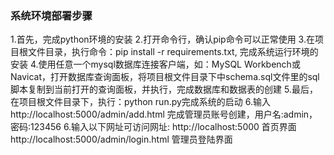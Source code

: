 ### 系统环境部署步骤
1.首先，完成python环境的安装
2.打开命令行，确认pip命令可以正常使用
3.在项目根文件目录，执行命令：pip install -r requirements.txt, 完成系统运行环境的安装
4.使用任意一个mysql数据库连接客户端，如：MySQL Workbench或Navicat，打开数据库查询面板，将项目根文件目录下中schema.sql文件里的sql脚本复制到当前打开的查询面板，并执行，完成数据库和数据表的创建
5.最后，在项目根文件目录下，执行：python run.py完成系统的启动
6.输入http://localhost:5000/admin/add.html 完成管理员账号创建，用户名:admin，密码:123456
6.输入以下网址可访问网址: 
    http://localhost:5000  首页界面
    http://localhost:5000/admin/login.html 管理员登陆界面